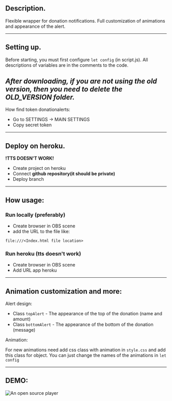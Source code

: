 ## Description.
Flexible wrapper for donation notifications. Full customization of animations and appearance of the alert.

---

## Setting up.
Before starting, you must first configure ```let config``` (in script.js).
All descriptions of variables are in the comments to the code.

*After downloading, if you are not using the old version, then you need to delete the OLD_VERSION folder.*
-

How find token donationalerts:
* Go to SETTINGS -> MAIN SETTINGS 
* Copy secret token 

---

## Deploy on heroku.
**!TTS DOESN'T WORK!**
* Create project on heroku
* Connect **github repository(it should be private)**
* Deploy branch

---

## How usage:

###  Run locally (preferably)
* Create browser in OBS scene
* add the URL to the file like:
```
file:///<Index.html file location>
``` 
### Run heroku (tts doesn't work)
* Create browser in OBS scene
* Add URL app heroku

---

## Animation customization and more:

Alert design:
* Class ```topAlert``` - The appearance of the top of the donation (name and amount)
* Class ```bottomAlert``` - The appearance of the bottom of the donation (message)

Animation:

For new animations need add css class with animation in ```style.css``` and add this class for object. You can just change the names of the animations in ```let config```

---

## DEMO:
![An open source player](https://i.imgur.com/TjA0dkl.gif)
